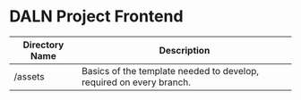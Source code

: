 # DALN Project Frontend

|Directory Name   | Description  |
|---|---|
|/assets   | Basics of the template needed to develop, required on every branch.  |
